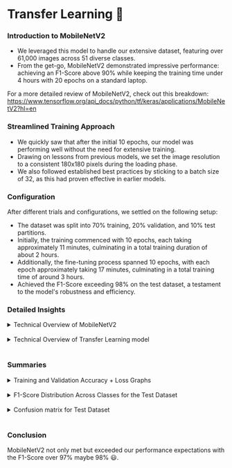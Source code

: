 # Transfer Learning 🍃

### Introduction to MobileNetV2
- We leveraged this model to handle our extensive dataset, featuring over 61,000 images across 51 diverse classes.
- From the get-go, MobileNetV2 demonstrated impressive performance: achieving an F1-Score above 90% while keeping the training time under 4 hours with 20 epochs on a standard laptop.

For a more detailed review of MobileNetV2, check out this breakdown: https://www.tensorflow.org/api_docs/python/tf/keras/applications/MobileNetV2?hl=en

### Streamlined Training Approach
- We quickly saw that after the initial 10 epochs, our model was performing well without the need for extensive training.
- Drawing on lessons from previous models, we set the image resolution to a consistent 180x180 pixels during the loading phase.
- We also followed established best practices by sticking to a batch size of 32, as this had proven effective in earlier models.

### Configuration
After different trials and configurations, we settled on the following setup:
- The dataset was split into 70% training, 20% validation, and 10% test partitions.
- Initially, the training commenced with 10 epochs, each taking approximately 11 minutes, culminating in a total training duration of about 2 hours.
- Additionally, the fine-tuning process spanned 10 epochs, with each epoch approximately taking 17 minutes, culminating in a total training time of around 3 hours.
- Achieved the F1-Score exceeding 98% on the test dataset, a testament to the model's robustness and efficiency.

### Detailed Insights
<details>
  <summary>Technical Overview of MobileNetV2</summary>
  <div align="left">
  ![Technical Overview of MobileNetV2 part 1](web/img/tl_model_1.png)
  <br>
  ![Technical Overview of MobileNetV2 part 2](web/img/tl_model_2.png)
  <br>
  <p>.</p>
  <p>.</p>
  <p>.</p>
  ![Technical Overview of MobileNetV2 part 3](web/img/tl_model_3.png)
  </div>
</details>
<br>

<details>
  <summary>Technical Overview of Transfer Learning model</summary>
  <div align="left">
  ![Technical Overview of MobileNetV2 part 1](web/img/tl_model_complete.png)
  </div>
</details>
<br>

### Summaries
<details>
  <summary>Training and Validation Accuracy + Loss Graphs</summary>
  <div align="left">
  ![Accuracy and Loss Over Epochs](web/img/tl_accloss.png)
  </div>
</details>
<br>

<details>
  <summary>F1-Score Distribution Across Classes for the Test Dataset</summary>
  <div align="left">
  ![F1-Score by Class](web/img/tl_f1_score.png)
  </div>
</details>
<br>

<details>
  <summary>Confusion matrix for Test Dataset</summary>
  <div align="left">
  ![Confusion Matrix](web/img/tl_conf_matrix.png)
  </div>
</details>
<br>

### Conclusion
MobileNetV2 not only met but exceeded our performance expectations with the F1-Score over 97% maybe 98% :smiley:.
